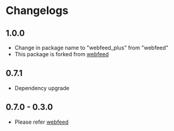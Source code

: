 # Changelogs

## 1.0.0

- Change in package name to "webfeed_plus" from "webfeed"
- This package is forked from [webfeed](https://github.com/witochandra/webfeed)

## 0.7.1

- Dependency upgrade

## 0.7.0 - 0.3.0

- Please refer [webfeed](https://pub.dev/packages/webfeed/changelog)
